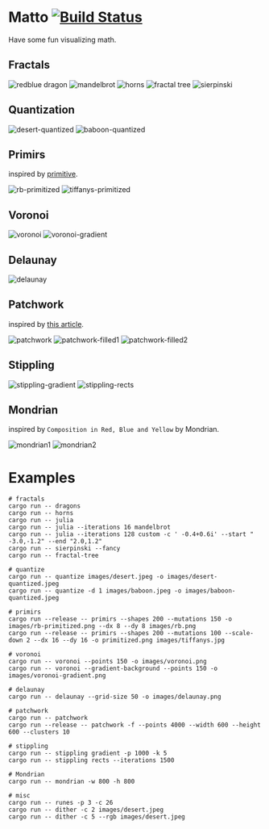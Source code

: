 # Matto [![Build Status](https://travis-ci.org/d-dorazio/mattors.svg?branch=master)](https://travis-ci.org/d-dorazio/mattors)

Have some fun visualizing math.

## Fractals

![redblue dragon](images/redblue-dragon.png)
![mandelbrot](images/mandelbrot.png)
![horns](images/red-horns.png)
![fractal tree](images/fractree.png)
![sierpinski](images/sierpinski.png)

## Quantization

![desert-quantized](images/desert-quantized.jpeg)
![baboon-quantized](images/baboon-quantized.jpeg)

## Primirs

inspired by [primitive](https://github.com/fogleman/primitive).

![rb-primitized](images/rb-primitized.png)
![tiffanys-primitized](images/tiffanys-primitized.png)

## Voronoi

![voronoi](images/voronoi.png)
![voronoi-gradient](images/voronoi-gradient.png)

## Delaunay

![delaunay](images/delaunay.png)

## Patchwork

inspired by [this article](https://mattdesl.svbtle.com/pen-plotter-2).

![patchwork](images/patchwork.png)
![patchwork-filled1](images/patchwork-filled1.png)
![patchwork-filled2](images/patchwork-filled2.png)

## Stippling

![stippling-gradient](images/stippling-gradient.png)
![stippling-rects](images/stippling-rects.png)

## Mondrian

inspired by `Composition in Red, Blue and Yellow` by Mondrian.

![mondrian1](images/mondrian1.png)
![mondrian2](images/mondrian2.png)

# Examples

```
# fractals
cargo run -- dragons
cargo run -- horns
cargo run -- julia
cargo run -- julia --iterations 16 mandelbrot
cargo run -- julia --iterations 128 custom -c ' -0.4+0.6i' --start " -3.0,-1.2" --end "2.0,1.2"
cargo run -- sierpinski --fancy
cargo run -- fractal-tree

# quantize
cargo run -- quantize images/desert.jpeg -o images/desert-quantized.jpeg
cargo run -- quantize -d 1 images/baboon.jpeg -o images/baboon-quantized.jpeg

# primirs
cargo run --release -- primirs --shapes 200 --mutations 150 -o images/rb-primitized.png --dx 8 --dy 8 images/rb.png
cargo run --release -- primirs --shapes 200 --mutations 100 --scale-down 2 --dx 16 --dy 16 -o primitized.png images/tiffanys.jpg

# voronoi
cargo run -- voronoi --points 150 -o images/voronoi.png
cargo run -- voronoi --gradient-background --points 150 -o images/voronoi-gradient.png

# delaunay
cargo run -- delaunay --grid-size 50 -o images/delaunay.png

# patchwork
cargo run -- patchwork
cargo run --release -- patchwork -f --points 4000 --width 600 --height 600 --clusters 10

# stippling
cargo run -- stippling gradient -p 1000 -k 5
cargo run -- stippling rects --iterations 1500

# Mondrian
cargo run -- mondrian -w 800 -h 800

# misc
cargo run -- runes -p 3 -c 26
cargo run -- dither -c 2 images/desert.jpeg
cargo run -- dither -c 5 --rgb images/desert.jpeg
```
